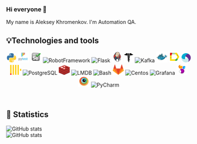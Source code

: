 ### Hi everyone 👋 
My name is Aleksey Khromenkov. I'm Automation QA.
<br/>

## 💡Technologies and tools 
<p align="center">
<img width="5%" title="Python" src="logo/python.png">
<img width="6%" title="Pytest" src="logo/pytest.png">
<img width="6%" title="Selenium" src="logo/selenium.svg">
<img width="6%" title="RobotFramework" src="logo/robotframework.svg">
<img width="6%" title="Flask" src="logo/flask.svg">
<img width="6%" title="Jenkins" src="logo/jenkins.svg">
<img width="5%" title="Requests" src="logo/requests.png">
<img width="6%" title="Kafka" src="logo/kafka.svg">  
<img width="6%" title="Docker" src="logo/docker.svg">
<img width="6%" title="Allure Report" src="logo/allure.svg">
<img width=5%" title="Appium" src="logo/appium.svg">  
<img width="6%" title="Clickhouse" src="logo/clickhouse.svg">
<img width="6%" title="PostgreSQL" src="logo/postgresql.svg">  
<img width="6%" title="Redis" src="logo/redis.svg">
<img width="6%" title="LMDB" src="logo/lmdb.svg">
<img width="6%" title="Bash" src="logo/bash.svg">
<img width="6%" title="GitLab" src="logo/gitLab.svg">
<img width="6%" title="Centos" src="logo/centos.svg">
<img width="6%" title="Grafana" src="logo/grafana.svg">  
<img width="6%" title="Selenide" src="logo/selenide.svg">
<img width="6%" title="BrowserStack" src="logo/browserstack.svg">    
<img width="5%" title="PyCharm" src="logo/pc.png">
</p>
<br/>
                                                  
## 🚀 Statistics 
![GitHub stats](https://github-readme-stats.vercel.app/api?username=alekseyby&show_icons=true&count_private=true&include_all_commits=true)
<br/>
![GitHub stats](https://github-readme-stats.vercel.app/api/top-langs/?username=alekseyby&hide=html&layout=compact)
<br/>
<br/>
